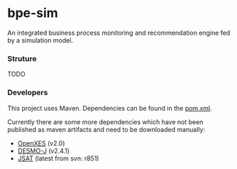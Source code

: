 bpe-sim
=======

An integrated business process monitoring and recommendation engine fed by a simulation model.

### Struture

TODO

### Developers
This project uses Maven. Dependencies can be found in the [pom.xml](pom.xml).

Currently there are some more dependencies which have not been published as maven artifacts and need to be downloaded manually:
- [OpenXES][openxes] (v2.0)
- [DESMO-J][desmoj] (v2.4.1)
- [JSAT][java-statistical-analysis-tool] (latest from svn: r851)

[openxes]: http://www.xes-standard.org/openxes/download
[desmoj]: http://desmoj.sourceforge.net/home.html
[java-statistical-analysis-tool]: https://code.google.com/p/java-statistical-analysis-tool/
